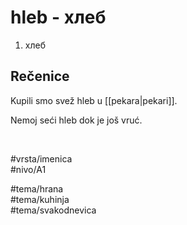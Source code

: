 # hleb - хлеб

1. хлеб

## Rečenice

Kupili smo svež hleb u [[pekara|pekari]].

Nemoj seći hleb dok je još vruć.

<br>

#vrsta/imenica  
#nivo/A1  

#tema/hrana  
#tema/kuhinja  
#tema/svakodnevica
